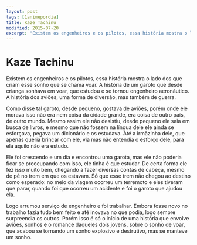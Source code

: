 ```yaml
---
layout: post
tags: [1animepordia]
title: Kaze Tachinu
modified: 2015-07-20
excerpt: "Existem os engenheiros e os pilotos, essa história mostra o lado dos que criam esse sonho que se chama voar. A história de um garoto que desde criança sonhava em voar, que estudou e se tornou engenheiro aeronáutico. A história dos aviões, uma forma de diversão, mas também de guerra."
---
```


Kaze Tachinu
============

Existem os engenheiros e os pilotos, essa história mostra o lado dos que
criam esse sonho que se chama voar. A história de um garoto que desde
criança sonhava em voar, que estudou e se tornou engenheiro aeronáutico.
A história dos aviões, uma forma de diversão, mas também de guerra.

Como disse tal garoto, desde pequeno, gostava de aviões, porém onde ele
morava isso não era nem coisa da cidade grande, era coisa de outro país,
de outro mundo. Mesmo assim ele não desistiu, desde pequeno ele saia em
busca de livros, e mesmo que não fossem na língua dele ele ainda se
esforçava, pegava um dicionário e os estudava. Até a irmãzinha dele, que
apenas queria brincar com ele, via mas não entendia o esforço dele, para
ela aquilo não era estudo.

Ele foi crescendo e um dia e encontrou uma garota, mas ele não poderia
ficar se preocupando com isso, ele tinha é que estudar. De certa forma
ele fez isso muito bem, chegando a fazer diversas contas de cabeça,
mesmo de pé no trem em que os estavam. Só que esse trem não chegou ao
destino como esperado: no meio da viagem ocorreu um terremoto e eles
tiveram que parar, quando foi que ocorreu um acidente e foi o garoto que
ajudou ela.

Logo arrumou serviço de engenheiro e foi trabalhar. Embora fosse novo no
trabalho fazia tudo bem feito e até inovava no que podia, logo sempre
surpreendia os outros. Porém isso é só o início de uma história que
envolve aviões, sonhos e o romance daqueles dois jovens, sobre o sonho
de voar, que acabou se tornando um sonho explosivo e destrutivo, mas se
manteve um sonho.


